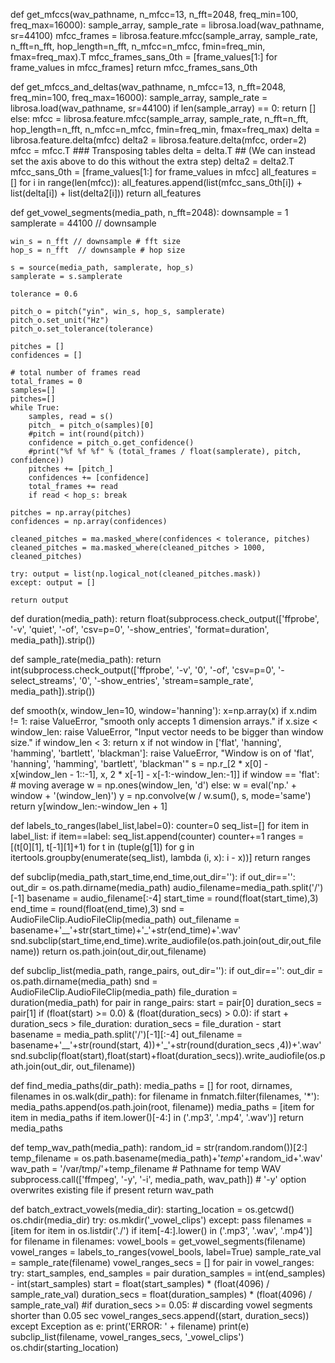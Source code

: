 

def get_mfccs(wav_pathname, n_mfcc=13, n_fft=2048, freq_min=100, freq_max=16000):
    sample_array, sample_rate = librosa.load(wav_pathname, sr=44100)
    mfcc_frames = librosa.feature.mfcc(sample_array, sample_rate, n_fft=n_fft, hop_length=n_fft, n_mfcc=n_mfcc, fmin=freq_min, fmax=freq_max).T
    mfcc_frames_sans_0th = [frame_values[1:] for frame_values in mfcc_frames]
    return mfcc_frames_sans_0th





def get_mfccs_and_deltas(wav_pathname, n_mfcc=13, n_fft=2048, freq_min=100, freq_max=16000):
    sample_array, sample_rate = librosa.load(wav_pathname, sr=44100)
    if len(sample_array) == 0:
        return []
    else:
        mfcc = librosa.feature.mfcc(sample_array, sample_rate, n_fft=n_fft, hop_length=n_fft, n_mfcc=n_mfcc, fmin=freq_min, fmax=freq_max)
        delta = librosa.feature.delta(mfcc)
        delta2 = librosa.feature.delta(mfcc, order=2)
        mfcc = mfcc.T  ### Transposing tables
        delta = delta.T  ## (We can instead set the axis above to do this without the extra step)
        delta2 = delta2.T
        mfcc_sans_0th = [frame_values[1:] for frame_values in mfcc]
        all_features = []
        for i in range(len(mfcc)):
            all_features.append(list(mfcc_sans_0th[i]) + list(delta[i]) + list(delta2[i]))
        return all_features


def get_vowel_segments(media_path, n_fft=2048):
    downsample = 1
    samplerate = 44100 // downsample

    win_s = n_fft // downsample # fft size
    hop_s = n_fft  // downsample # hop size

    s = source(media_path, samplerate, hop_s)
    samplerate = s.samplerate

    tolerance = 0.6

    pitch_o = pitch("yin", win_s, hop_s, samplerate)
    pitch_o.set_unit("Hz")
    pitch_o.set_tolerance(tolerance)

    pitches = []
    confidences = []

    # total number of frames read
    total_frames = 0
    samples=[]
    pitches=[]
    while True:
        samples, read = s()
        pitch_ = pitch_o(samples)[0]
        #pitch = int(round(pitch))
        confidence = pitch_o.get_confidence()
        #print("%f %f %f" % (total_frames / float(samplerate), pitch, confidence))
        pitches += [pitch_]
        confidences += [confidence]
        total_frames += read
        if read < hop_s: break

    pitches = np.array(pitches)
    confidences = np.array(confidences)

    cleaned_pitches = ma.masked_where(confidences < tolerance, pitches)
    cleaned_pitches = ma.masked_where(cleaned_pitches > 1000, cleaned_pitches)

    try: output = list(np.logical_not(cleaned_pitches.mask))
    except: output = []

    return output


def duration(media_path):
    return float(subprocess.check_output(['ffprobe', '-v', 'quiet', '-of', 'csv=p=0', '-show_entries', 'format=duration', media_path]).strip())

def sample_rate(media_path):
    return int(subprocess.check_output(['ffprobe', '-v', '0', '-of', 'csv=p=0', '-select_streams', '0', '-show_entries', 'stream=sample_rate', media_path]).strip())

def smooth(x, window_len=10, window='hanning'):
        x=np.array(x)
        if x.ndim != 1:
           raise ValueError, "smooth only accepts 1 dimension arrays."
        if x.size < window_len:
           raise ValueError, "Input vector needs to be bigger than window size."
        if window_len < 3:
           return x
        if not window in ['flat', 'hanning', 'hamming', 'bartlett', 'blackman']:
           raise ValueError, "Window is on of 'flat', 'hanning', 'hamming', 'bartlett', 'blackman'"
        s = np.r_[2 * x[0] - x[window_len - 1::-1], x, 2 * x[-1] - x[-1:-window_len:-1]]
        if window == 'flat':  # moving average
           w = np.ones(window_len, 'd')
        else:
           w = eval('np.' + window + '(window_len)')
        y = np.convolve(w / w.sum(), s, mode='same')
        return y[window_len:-window_len + 1]


def labels_to_ranges(label_list,label=0):
    counter=0
    seq_list=[]
    for item in label_list:
        if item==label:
            seq_list.append(counter)
        counter+=1
    ranges = [(t[0][1], t[-1][1]+1) for t in (tuple(g[1]) for g in itertools.groupby(enumerate(seq_list), lambda (i, x): i - x))]
    return ranges


def subclip(media_path,start_time,end_time,out_dir=''):
    if out_dir=='':
        out_dir = os.path.dirname(media_path)
    audio_filename=media_path.split('/')[-1]
    basename = audio_filename[:-4]
    start_time = round(float(start_time),3)
    end_time = round(float(end_time),3)
    snd = AudioFileClip.AudioFileClip(media_path)
    out_filename = basename+'__'+str(start_time)+'_'+str(end_time)+'.wav'
    snd.subclip(start_time,end_time).write_audiofile(os.path.join(out_dir,out_filename))
    return os.path.join(out_dir,out_filename)


def subclip_list(media_path, range_pairs, out_dir=''):
    if out_dir=='':
        out_dir = os.path.dirname(media_path)
    snd = AudioFileClip.AudioFileClip(media_path)
    file_duration = duration(media_path)
    for pair in range_pairs:
        start = pair[0]
        duration_secs = pair[1]
        if (float(start) >= 0.0) & (float(duration_secs) > 0.0):
            if start + duration_secs > file_duration:
                duration_secs = file_duration - start
            basename = media_path.split('/')[-1][:-4]
            out_filename = basename+'__'+str(round(start, 4))+'_'+str(round(duration_secs ,4))+'.wav'
            snd.subclip(float(start),float(start)+float(duration_secs)).write_audiofile(os.path.join(out_dir, out_filename))


def find_media_paths(dir_path):
    media_paths = []
    for root, dirnames, filenames in os.walk(dir_path):
        for filename in fnmatch.filter(filenames, '*'):
            media_paths.append(os.path.join(root, filename))
    media_paths = [item for item in media_paths if item.lower()[-4:] in ('.mp3', '.mp4', '.wav')]
    return media_paths


def temp_wav_path(media_path):
    random_id = str(random.random())[2:]
    temp_filename = os.path.basename(media_path)+'_temp_'+random_id+'.wav'
    wav_path = '/var/tmp/'+temp_filename   # Pathname for temp WAV
    subprocess.call(['ffmpeg', '-y', '-i', media_path, wav_path]) # '-y' option overwrites existing file if present
    return wav_path


def batch_extract_vowels(media_dir):
    starting_location = os.getcwd()
    os.chdir(media_dir)
    try:
        os.mkdir('_vowel_clips')
    except:
        pass
    filenames = [item for item in os.listdir('./') if item[-4:].lower() in ('.mp3', '.wav', '.mp4')]
    for filename in filenames:
        vowel_bools = get_vowel_segments(filename)
        vowel_ranges = labels_to_ranges(vowel_bools, label=True)
        sample_rate_val = sample_rate(filename)
        vowel_ranges_secs = []
        for pair in vowel_ranges:
            try:
                start_samples, end_samples = pair
                duration_samples = int(end_samples) - int(start_samples)
                start = float(start_samples) * (float(4096) / sample_rate_val)
                duration_secs = float(duration_samples) * (float(4096) / sample_rate_val)
                #if duration_secs >= 0.05:                                             # discarding vowel segments shorter than 0.05 sec
                vowel_ranges_secs.append((start, duration_secs))
            except Exception as e:
                print('ERROR: ' + filename)
                print(e)
        subclip_list(filename, vowel_ranges_secs, '_vowel_clips')
    os.chdir(starting_location)
